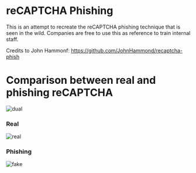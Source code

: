 # reCAPTCHA Phishing 
This is an attempt to recreate the reCAPTCHA phishing technique that is seen in the wild. Companies are free to use this as reference to train internal staff.

Credits to John Hammonf: https://github.com/JohnHammond/recaptcha-phish

# Comparison between real and phishing reCAPTCHA

![dual](https://github.com/user-attachments/assets/2649571d-154a-4ab0-9ef4-877a27413528)


### Real
![real](https://github.com/user-attachments/assets/54879472-2275-4f9b-8963-40b7df631c9a)



### Phishing 
![fake](https://github.com/user-attachments/assets/26ea082c-523d-42ee-87b4-1373889e9e9e)
